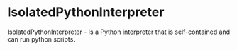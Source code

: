 # IsolatedPythonInterpreter
IsolatedPythonInterpreter - Is a Python interpreter that is self-contained and can run python scripts.
